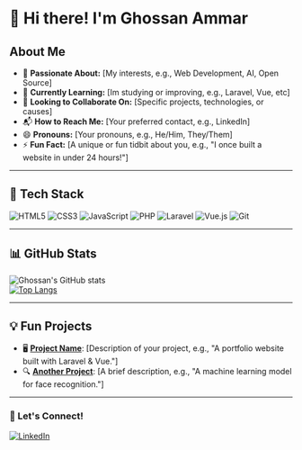# 👋 Hi there! I'm Ghossan Ammar

## About Me  
- 🎯 **Passionate About:** [My interests, e.g., Web Development, AI, Open Source]  
- 🌱 **Currently Learning:** [Im studying or improving, e.g., Laravel, Vue, etc]  
- 🤝 **Looking to Collaborate On:** [Specific projects, technologies, or causes]  
- 📬 **How to Reach Me:** [Your preferred contact, e.g., LinkedIn]  
- 😄 **Pronouns:** [Your pronouns, e.g., He/Him, They/Them]  
- ⚡ **Fun Fact:** [A unique or fun tidbit about you, e.g., "I once built a website in under 24 hours!"]  

---

## 🔧 Tech Stack  
 ![HTML5](https://img.shields.io/badge/-HTML5-E34F26?style=flat&logo=html5&logoColor=white) ![CSS3](https://img.shields.io/badge/-CSS3-1572B6?style=flat&logo=css3&logoColor=white) ![JavaScript](https://img.shields.io/badge/-JavaScript-F7DF1E?style=flat&logo=javascript&logoColor=black) ![PHP](https://img.shields.io/badge/-PHP-777BB4?style=flat&logo=php&logoColor=white) ![Laravel](https://img.shields.io/badge/-Laravel-FF2D20?style=flat&logo=laravel&logoColor=white) ![Vue.js](https://img.shields.io/badge/-Vue.js-4FC08D?style=flat&logo=vue.js&logoColor=white) ![Git](https://img.shields.io/badge/-Git-F05032?style=flat&logo=git&logoColor=white)  


---

## 📊 GitHub Stats  
![Ghossan's GitHub stats](https://github-readme-stats.vercel.app/api?username=ghossanammar&show_icons=true&theme=tokyonight)  
[![Top Langs](https://github-readme-stats.vercel.app/api/top-langs/?username=ghossanammar&layout=compact&theme=tokyonight)](https://github.com/anuraghazra/github-readme-stats)

---

## 💡 Fun Projects  
- 🖥️ **[Project Name](#)**: [Description of your project, e.g., "A portfolio website built with Laravel & Vue."]  
- 🔍 **[Another Project](#)**: [A brief description, e.g., "A machine learning model for face recognition."]  

---

### 🌟 Let's Connect!  
[![LinkedIn](https://img.shields.io/badge/-LinkedIn-0077B5?style=flat&logo=linkedin&logoColor=white)](https://www.linkedin.com/in/ghossanammarsantos/)  
